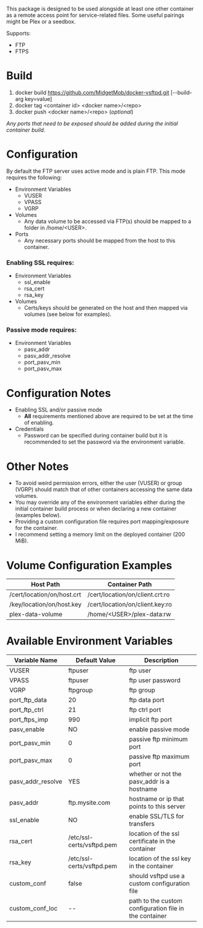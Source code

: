 This package is designed to be used alongside at least one other container as a remote access point for service-related files. Some useful pairings might be Plex or a seedbox.

Supports:
* FTP
* FTPS 

# Build
1. docker build https://github.com/MidgetMob/docker-vsftpd.git [--build-arg key=value]  
3. docker tag \<container id> \<docker name>/\<repo>  
3. docker push \<docker name>/\<repo> (*optional*)  

*Any ports that need to be exposed should be added during the initial container build.*

# Configuration
By default the FTP server uses active mode and is plain FTP. This mode requires the following:
* Environment Variables
  * VUSER
  * VPASS
  * VGRP
* Volumes
  * Any data volume to be accessed via FTP(s) should be mapped to a folder in /home/\<USER>.
* Ports
  * Any necessary ports should be mapped from the host to this container.
  
### Enabling SSL requires:
* Environment Variables
  * ssl_enable
  * rsa_cert
  * rsa_key
* Volumes
  * Certs/keys should be generated on the host and then mapped via volumes (see below for examples).

### Passive mode requires:
* Environment Variables
  * pasv_addr
  * pasv_addr_resolve
  * port_pasv_min
  * port_pasv_max

# Configuration Notes
* Enabling SSL and/or passive mode
  * **All** requirements mentioned above are required to be set at the time of enabling.
* Credentials
  * Password can be specified during container build but it is recommended to set the password via the environment variable.

# Other Notes
* To avoid weird permission errors, either the user (VUSER) or group (VGRP) should match that of other containers accessing the same data volumes.
* You may override any of the environment variables either during the initial container build process or when declaring a new container (examples below).
* Providing a custom configuration file requires port mapping/exposure for the container.
* I recommend setting a memory limit on the deployed container (200 MiB).

# Volume Configuration Examples
Host Path | Container Path
--------- | --------------
/cert/location/on/host.crt | /cert/location/on/client.crt:ro
/key/location/on/host.key | /cert/location/on/client.key:ro
plex-data-volume | /home/\<USER>/plex-data:rw

# Available Environment Variables
Variable Name | Default Value | Description
------------- | ------------- | -----------
VUSER | ftpuser | ftp user  
VPASS | ftpuser | ftp user password  
VGRP | ftpgroup | ftp group  
port_ftp_data | 20 | ftp data port 
port_ftp_ctrl | 21 | ftp ctrl port  
port_ftps_imp | 990 | implicit ftp port  
pasv_enable | NO | enable passive mode
port_pasv_min | 0 | passive ftp minimum port  
port_pasv_max | 0 | passive ftp maximum port
pasv_addr_resolve | YES | whether or not the pasv_addr is a hostname
pasv_addr | ftp.mysite.com | hostname or ip that points to this server  
ssl_enable | NO | enable SSL/TLS for transfers
rsa_cert | /etc/ssl-certs/vsftpd.pem | location of the ssl certificate in the container  
rsa_key | /etc/ssl-certs/vsftpd.pem | location of the ssl key in the container
custom_conf | false | should vsftpd use a custom configuration file
custom_conf_loc | -- | path to the custom configuration file in the container
